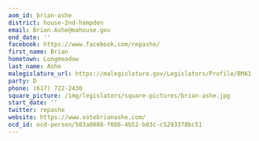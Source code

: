 ```yaml
---
aom_id: brian-ashe
district: house-2nd-hampden
email: Brian.Ashe@mahouse.gov
end_date: ''
facebook: https://www.facebook.com/repashe/
first_name: Brian
hometown: Longmeadow
last_name: Ashe
malegislature_url: https://malegislature.gov/Legislators/Profile/BMA1
party: D
phone: (617) 722-2430
square_picture: /img/legislators/square-pictures/brian-ashe.jpg
start_date: ''
twitter: repashe
website: https://www.votebrianashe.com/
ocd_id: ocd-person/503a0888-f086-4b52-b03c-c5293378bc51
---
```

